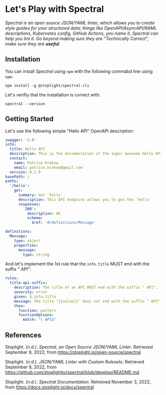 # Let's Play with Spectral

_Spectral is an open source JSON/YAML linter, which allows you to create style guides for your structured data; things like OpenAPI/AsyncAPI/RAML descriptions, Kubernetes config, GitHub Actions, you name it, Spectral can help you lint it. Go beyond making sure they are "Technically Correct", make sure they are **useful**._

## Installation

You can install _Spectral_ using `npm` with the following commabd line using `npm`:

```text
npm install -g @stoplight/spectral-cli
```

Let's verifiy that the installation is correct with:

```text
spectral --version
```

## Getting Started

Let's use the following simple "Hello API" OpenAPI description:

```yaml
swagger: '2.0'
info:
  title: Hello API
  description: This is the documentation of the super awesome Hello API
  contact:
    name: Patrice Krakow
    email: patrice.krakow@gmail.com
  version: 0.1.0
basePath: /
paths:
  '/hello':
    get:
      summary: Get `hello`
      description: This API endpoint allows you to get the `hello`
      responses:
        '200':
          description: OK
          schema:
            $ref: '#/definitions/Message'

definitions:
  Message:
    type: object
    properties:
      message:
        type: string
```

And let's implement the 1st rule that the `info.title` MUST end with the suffix " API":

```yaml
rules:
  title-api-suffix:
    description: The title of an API MUST end with the suffix " API".
    severity: error
    given: $.info.title
    message: The title "{{value}}" does not end with the suffix " API".
    then:
      function: pattern
      functionOptions:
        match: "\ API$"
```

## References

Stoplight. (n.d.). _Spectral, an Open Source JSON/YAML Linter_. Retrieved September 9, 2022, from <https://stoplight.io/open-source/spectral>

Stoplight. (n.d.). _JSON/YAML Linter with Custom Rulesets_. Retrieved September 9, 2022, from <https://github.com/stoplightio/spectral/blob/develop/README.md>

Stoplight. (n.d.). _Spectral Documentation_. Retreived November 3, 2022, from <https://docs.stoplight.io/docs/spectral>
